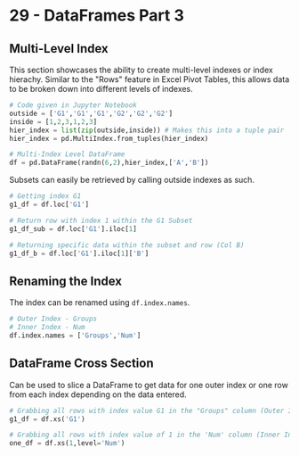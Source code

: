 # 29 - DataFrames Part 3

## Multi-Level Index

This section showcases the ability to create multi-level indexes or index hierachy. Similar to the "Rows" feature in Excel Pivot Tables, this allows data to be broken down into different levels of indexes.

```py
# Code given in Jupyter Notebook
outside = ['G1','G1','G1','G2','G2','G2']
inside = [1,2,3,1,2,3]
hier_index = list(zip(outside,inside)) # Makes this into a tuple pair
hier_index = pd.MultiIndex.from_tuples(hier_index)

# Multi-Index Level DataFrame
df = pd.DataFrame(randn(6,2),hier_index,['A','B'])
```

Subsets can easily be retrieved by calling outside indexes as such.

```py
# Getting index G1
g1_df = df.loc['G1']

# Return row with index 1 within the G1 Subset
g1_df_sub = df.loc['G1'].iloc[1]

# Returning specific data within the subset and row (Col B)
g1_df_b = df.loc['G1'].iloc[1]['B']
```

## Renaming the Index

The index can be renamed using `df.index.names`.

```py
# Outer Index - Groups
# Inner Index - Num
df.index.names = ['Groups','Num']
```

## DataFrame Cross Section

Can be used to slice a DataFrame to get data for one outer index or one row from each index depending on the data entered.

```py
# Grabbing all rows with index value G1 in the "Groups" column (Outer Index)
g1_df = df.xs('G1')

# Grabbing all rows with index value of 1 in the 'Num' column (Inner Index)
one_df = df.xs(1,level='Num')
```
